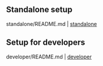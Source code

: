 ## Standalone setup
standalone/README.md | [standalone](https://github.com/stts-se/pronlex/blob/master/install/standalone)

## Setup for developers
developer/README.md | [developer](https://github.com/stts-se/pronlex/blob/master/install/developer)

